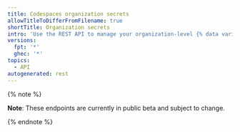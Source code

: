 ```yaml
---
title: Codespaces organization secrets
allowTitleToDifferFromFilename: true
shortTitle: Organization secrets
intro: 'Use the REST API to manage your organization-level {% data variables.product.prodname_codespaces %} secrets.'
versions:
  fpt: '*'
  ghec: '*'
topics:
  - API
autogenerated: rest
---
```


{% note %}

**Note**: These endpoints are currently in public beta and subject to change.

{% endnote %}


<!-- Content after this section is automatically generated -->
